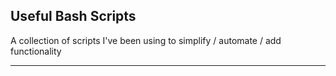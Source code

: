 ## Useful Bash Scripts


A collection of scripts I've been using to simplify / automate / add functionality

---
